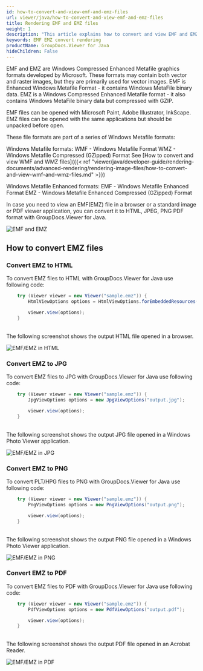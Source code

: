 ```yaml
---
id: how-to-convert-and-view-emf-and-emz-files
url: viewer/java/how-to-convert-and-view-emf-and-emz-files
title: Rendering EMF and EMZ files
weight: 1
description: "This article explains how to convert and view EMF and EMZ files with GroupDocs.Viewer within your Java applications."
keywords: EMF EMZ convert rendering
productName: GroupDocs.Viewer for Java
hideChildren: False
---
```

EMF and EMZ are Windows Compressed Enhanced Metafile graphics formats developed by Microsoft. These formats may contain both vector and raster images, but they are primarily used for vector images.
EMF is Enhanced Windows Metafile Format - it contains Windows MetaFile binary data.
EMZ is a Windows Compressed Enhanced Metafile format - it also contains Windows MetaFile binary data but compressed with GZIP.

EMF files can be opened with Microsoft Paint, Adobe Illustrator, InkScape.
EMZ files can be opened with the same applications but should be unpacked before open.

These file formats are part of a series of Windows Metafile formats:

Windows Metafile formats:
WMF - Windows Metafile Format
WMZ - Windows Metafile Compressed (GZipped) Format
See [How to convert and view WMF and WMZ files]({{< ref "viewer/java/developer-guide/rendering-documents/advanced-rendering/rendering-image-files/how-to-convert-and-view-wmf-and-wmz-files.md" >}})

Windows Metafile Enhanced formats:
EMF - Windows Metafile Enhanced Format
EMZ - Windows Metafile Enhanced Compressed (GZipped) Format

In case you need to view an EMF(EMZ) file in a browser or a standard image or PDF viewer application, you can convert it to HTML, JPEG, PNG  PDF format with GroupDocs.Viewer for Java.

![EMF and EMZ](/viewer/java/images/how-to-convert-and-view-emf-and-emz-files/sample.jpg)

## How to convert EMZ files

### Convert EMZ to HTML

To convert EMZ files to HTML with GroupDocs.Viewer for Java use following code:

```java
    try (Viewer viewer = new Viewer("sample.emz")) {
        HtmlViewOptions options = HtmlViewOptions.forEmbeddedResources("output.html");

        viewer.view(options);
    }
```

\
The following screenshot shows the output HTML file opened in a browser.

![EMF/EMZ in HTML](/viewer/java/images/how-to-convert-and-view-emf-and-emz-files/html.jpg)

### Convert EMZ to JPG

To convert EMZ files to JPG with GroupDocs.Viewer for Java use following code:

```java
    try (Viewer viewer = new Viewer("sample.emz")) {
        JpgViewOptions options = new JpgViewOptions("output.jpg");

        viewer.view(options);
    }
```

\
The following screenshot shows the output JPG file opened in a Windows Photo Viewer application.

![EMF/EMZ in JPG](/viewer/java/images/how-to-convert-and-view-emf-and-emz-files/jpg.jpg)

### Convert EMZ to PNG

To convert PLT/HPG files to PNG with GroupDocs.Viewer for Java use following code:

```java
    try (Viewer viewer = new Viewer("sample.emz")) {
        PngViewOptions options = new PngViewOptions("output.png");

        viewer.view(options);
    }
```

\
The following screenshot shows the output PNG file opened in a Windows Photo Viewer application.

![EMF/EMZ in PNG](/viewer/java/images/how-to-convert-and-view-emf-and-emz-files/png.jpg)

### Convert EMZ to PDF

To convert EMZ files to PDF with GroupDocs.Viewer for Java use following code:

```java
    try (Viewer viewer = new Viewer("sample.emz")) {
        PdfViewOptions options = new PdfViewOptions("output.pdf");

        viewer.view(options);
    }
```

\
The following screenshot shows the output PDF file opened in an Acrobat Reader.

![EMF/EMZ in PDF](/viewer/java/images/how-to-convert-and-view-emf-and-emz-files/pdf.jpg)
